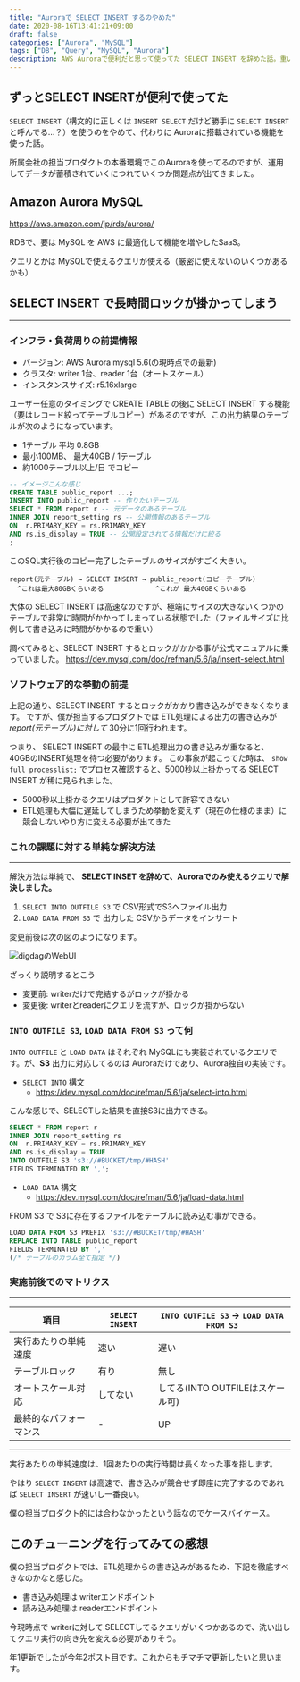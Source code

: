 ```yaml
---
title: "Auroraで SELECT INSERT するのやめた"
date: 2020-08-16T13:41:21+09:00
draft: false
categories: ["Aurora", "MySQL"]
tags: ["DB", "Query", "MySQL", "Aurora"]
description: AWS Auroraで便利だと思って使ってた SELECT INSERT を辞めた話。重いクエリでSELECT INSERTを使い長時間ロックが掛かってしまい結果数千秒のクエリが頻発していた。けど、割と単純な方法で解決した話。
---
```


## ずっとSELECT INSERTが便利で使ってた

`SELECT INSERT`（構文的に正しくは `INSERT SELECT` だけど勝手に `SELECT INSERT`と呼んでる…？）を使うのをやめて、代わりに Auroraに搭載されている機能を使った話。

所属会社の担当プロダクトの本番環境でこのAuroraを使ってるのですが、運用してデータが蓄積されていくにつれていくつか問題点が出てきました。

## Amazon Aurora MySQL

https://aws.amazon.com/jp/rds/aurora/

RDBで、要は MySQL を AWS に最適化して機能を増やしたSaaS。

クエリとかは MySQLで使えるクエリが使える（厳密に使えないのいくつかあるかも）

## SELECT INSERT で長時間ロックが掛かってしまう

---

### インフラ・負荷周りの前提情報

- バージョン: AWS Aurora mysql 5.6(の現時点での最新)
- クラスタ: writer 1台、reader 1台（オートスケール）
- インスタンスサイズ: r5.16xlarge

ユーザー任意のタイミングで CREATE TABLE の後に SELECT INSERT する機能（要はレコード絞ってテーブルコピー）があるのですが、この出力結果のテーブルが次のようになっています。

- 1テーブル 平均 0.8GB
- 最小100MB、 最大40GB / 1テーブル
- 約1000テーブル以上/日 でコピー

```example.sql
-- イメージこんな感じ
CREATE TABLE public_report ...;
INSERT INTO public_report -- 作りたいテーブル
SELECT * FROM report r -- 元データのあるテーブル
INNER JOIN report_setting rs -- 公開情報のあるテーブル
ON  r.PRIMARY_KEY = rs.PRIMARY_KEY
AND rs.is_display = TRUE -- 公開設定されてる情報だけに絞る
;
```

このSQL実行後のコピー完了したテーブルのサイズがすごく大きい。

```
report(元テーブル) → SELECT INSERT → public_report(コピーテーブル)
  ^これは最大80GBくらいある             ^これが 最大40GBくらいある
```

大体の SELECT INSERT は高速なのですが、極端にサイズの大きないくつかのテーブルで非常に時間がかかってしまっている状態でした（ファイルサイズに比例して書き込みに時間がかかるので重い）

調べてみると、SELECT INSERT するとロックがかかる事が公式マニュアルに乗っていました。
https://dev.mysql.com/doc/refman/5.6/ja/insert-select.html

### ソフトウェア的な挙動の前提

上記の通り、SELECT INSERT するとロックがかかり書き込みができなくなります。
ですが、僕が担当するプロダクトでは ETL処理による出力の書き込みが *report(元テーブル)に対して* 30分に1回行われます。

つまり、 SELECT INSERT の最中に ETL処理出力の書き込みが重なると、 40GBのINSERT処理を待つ必要があります。
この事象が起こってた時は、 `show full processlist;` でプロセス確認すると、5000秒以上掛かってる SELECT INSERT が稀に見られました。

- 5000秒以上掛かるクエリはプロダクトとして許容できない
- ETL処理も大幅に遅延してしまうため挙動を変えず（現在の仕様のまま）に競合しないやり方に変える必要が出てきた

### これの課題に対する単純な解決方法

---

解決方法は単純で、 **SELECT INSET を辞めて、Auroraでのみ使えるクエリで解決しました。**

1. `SELECT INTO OUTFILE S3` で CSV形式でS3へファイル出力
2. `LOAD DATA FROM S3` で 出力した CSVからデータをインサート

変更前後は次の図のようになります。

![digdagのWebUI](/images/aurora-image-01.png)

ざっくり説明するとこう
- 変更前: writerだけで完結するがロックが掛かる
- 変更後: writerとreaderにクエリを流すが、ロックが掛からない

### `INTO OUTFILE S3`, `LOAD DATA FROM S3` って何

`INTO OUTFILE` と `LOAD DATA` はそれぞれ MySQLにも実装されているクエリです。が、**S3** 出力に対応してるのは Auroraだけであり、Aurora独自の実装です。

- `SELECT INTO` 構文
  - https://dev.mysql.com/doc/refman/5.6/ja/select-into.html

こんな感じで、SELECTした結果を直接S3に出力できる。

```example.sql
SELECT * FROM report r
INNER JOIN report_setting rs
ON  r.PRIMARY_KEY = rs.PRIMARY_KEY
AND rs.is_display = TRUE
INTO OUTFILE S3 's3://#BUCKET/tmp/#HASH'
FIELDS TERMINATED BY ',';
```

- `LOAD DATA` 構文
  - https://dev.mysql.com/doc/refman/5.6/ja/load-data.html

FROM S3 で S3に存在するファイルをテーブルに読み込む事ができる。

```example.sql
LOAD DATA FROM S3 PREFIX 's3://#BUCKET/tmp/#HASH'
REPLACE INTO TABLE public_report
FIELDS TERMINATED BY ','
(/* テーブルのカラム全て指定 */)
```

### 実施前後でのマトリクス

---

| 項目 | `SELECT INSERT` | `INTO OUTFILE S3` → `LOAD DATA FROM S3` |
|---|---|---|
| 実行あたりの単純速度 | 速い | 遅い |
| テーブルロック | 有り | 無し |
| オートスケール対応 | してない | してる(INTO OUTFILEはスケール可) |
| 最終的なパフォーマンス | - | UP |

---

実行あたりの単純速度は、1回あたりの実行時間は長くなった事を指します。

やはり `SELECT INSERT` は高速で、書き込みが競合せず即座に完了するのであれば `SELECT INSERT` が速いし一番良い。

僕の担当プロダクト的には合わなかったという話なのでケースバイケース。

## このチューニングを行ってみての感想

僕の担当プロダクトでは、ETL処理からの書き込みがあるため、下記を徹底すべきなのかなと感じた。
- 書き込み処理は writerエンドポイント
- 読み込み処理は readerエンドポイント

今現時点で writerに対して SELECTしてるクエリがいくつかあるので、洗い出してクエリ実行の向き先を変える必要がありそう。

年1更新でしたが今年2ポスト目です。これからもチマチマ更新したいと思います。
